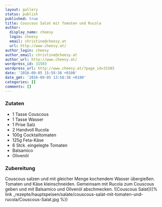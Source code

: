 ```yaml
---
layout: gallery
status: publish
published: true
title: Couscous Salat mit Tomaten und Rucola
author:
  display_name: cheesy
  login: cheesy
  email: christine@cheesy.at
  url: http://www.cheesy.at/
author_login: cheesy
author_email: christine@cheesy.at
author_url: http://www.cheesy.at/
wordpress_id: 31503
wordpress_url: http://www.cheesy.at/?page_id=31503
date: '2016-09-05 15:58:38 +0100'
date_gmt: '2016-09-05 13:58:38 +0100'
categories: []
comments: []
---
```

### Zutaten
* 1 Tasse Couscous
* 1 Tasse Wasser
* 1 Prise Salz
* 2 Handvoll Rucola
* 100g Cocktailtomaten
* 125g Feta-Käse
* 6 Stck. eingelegte Tomaten
* Balsamico
* Olivenöl
### Zubereitung
Couscous salzen und mit gleicher Menge kochendem Wasser übergießen. Tomaten und Käse kleinschneiden. Gemeinsam mit Rucola zum Couscous geben und mit Balsamico und Olivenöl abschmecken.
![Couscous Salat]({% link _rezepte/hauptspeisen/salate/couscous-salat-mit-tomaten-und-rucola/Couscous-Salat.jpg %})
